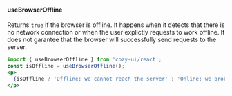 #### useBrowserOffline

Returns `true` if the browser is offline. It happens when it detects that there 
is no network connection or when the user explictly requests to work offline.
It does not garantee that the browser will successfully send requests to the 
server.

```jsx
import { useBrowserOffline } from 'cozy-ui/react';
const isOffline = useBrowserOffline();
<p>
  {isOffline ? 'Offline: we cannot reach the server' : 'Online: we probably can reach the server'}
</p>
```
